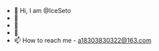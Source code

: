 - 👋 Hi, I am @IceSeto
- 👀 
- 🌱 
- 💞️ 
- 📫 How to reach me - a18303830322@163.com


<!---
IceSeto/IceSeto is a ✨ special ✨ repository because its `README.md` (this file) appears on your GitHub profile.
You can click the Preview link to take a look at your changes.
--->
